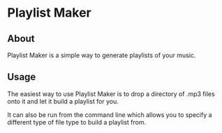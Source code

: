 Playlist Maker
================

About
----------------
Playlist Maker is a simple way to generate playlists of your music.

Usage
----------------
The easiest way to use Playlist Maker is to drop a directory of .mp3 files onto it and let it build a playlist for you.

It can also be run from the command line which allows you to specify a different type of file type to build a playlist from.

